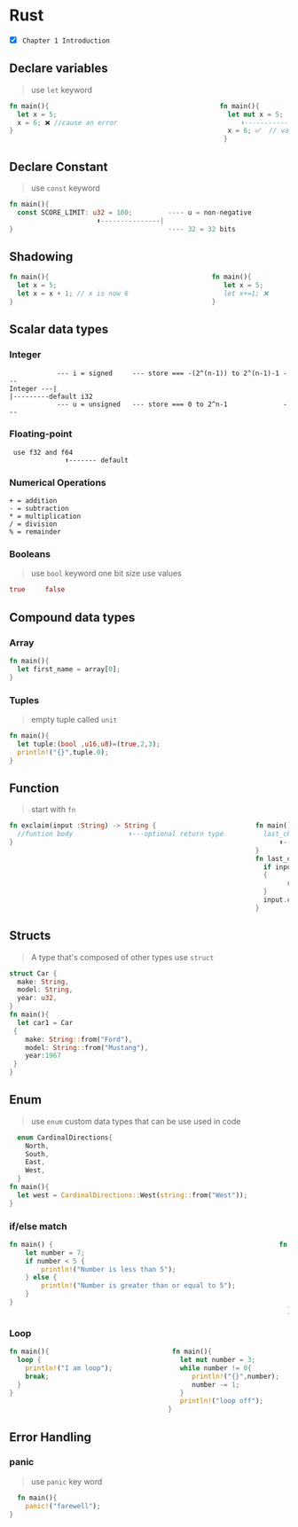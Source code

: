 # Rust 
- [x] `Chapter 1 Introduction`
## Declare variables
> use ```let``` keyword
```rust
fn main(){                                           fn main(){
  let x = 5;                                           let mut x = 5;  
  x = 6; ❌ //cause an error                               ⬆️------------------mutable
}                                                      x = 6; ✅  // value update to 6
                                                      }
```
## Declare Constant
> use ```const``` keyword
```rust
fn main(){
  const SCORE_LIMIT: u32 = 100;         ---- u = non-negative 
                      ⬆️---------------|
}                                       ---- 32 = 32 bits 
```
## Shadowing
```rust
fn main(){                                         fn main(){
  let x = 5;                                          let x = 5;
  let x = x + 1; // x is now 6                        let x+=1; ❌ 
}                                                  }
```
## Scalar data types

### Integer
```
            --- i = signed     --- store === -(2^(n-1)) to 2^(n-1)-1 ---
Integer ---|                                                           |---------default i32
            --- u = unsigned   --- store === 0 to 2^n-1              ---
```
### Floating-point
```
 use f32 and f64
              ⬆️------- default 
```
### Numerical Operations
```
+ = addition
- = subtraction
* = multiplication
/ = division
% = remainder
```
### Booleans
> use ```bool``` keyword
one bit size use values 
``` rust     
true     false 
```          
## Compound data types

### Array
``` rust     
fn main(){
  let first_name = array[0]; 
} 
```
### Tuples
> empty tuple called `unit`
``` rust     
fn main(){
  let tuple:(bool ,u16,u8)=(true,2,3);
  println!("{}",tuple.0);
}
```
## Function
> start with `fn`
``` rust     
fn exclaim(input :String) -> String {                         fn main(){
  //funtion body              ⬆️---optional return type          last_char(String::from("hello"));
}                                                                   ⬆️---------call the funtion
                                                              }
                                                              fn last_char(input:String) -> char{
                                                                if input.is_empty()
                                                                {
                                                                      return '😁'
                                                                }
                                                                input.chars().next_back().unwrap()
                                                              }
```
## Structs
> A type that's composed of other types
> use `struct`
``` rust
struct Car {
  make: String,
  model: String,
  year: u32,
}
fn main(){
  let car1 = Car
 {
    make: String::from("Ford"),
    model: String::from("Mustang"),
    year:1967
 }
}
```
## Enum
> use `enum`
> custom data types that can be use used in code
```rust
  enum CardinalDirections{
    North,
    South,
    East,
    West,
  }
fn main(){
  let west = CardinalDirections::West(string::from("West"));
}
```
### if/else match
```rust
fn main() {                                                         fn main(){
    let number = 7;                                                      let fruit = "apple";
    if number < 5 {                                                      match fruit{
        println!("Number is less than 5");                                    "apple" => println!("🍎"),
    } else {                                                                  "banana" => println!("🍌"),
        println!("Number is greater than or equal to 5");                     "chery" => println!("🍒"),
    }                                                                          _=>println!("⚠️"),
}                                                                        }
                                                                      }
```
### Loop
```rust
fn main(){                               fn main(){                           fn main(){
  loop {                                   let mut number = 3;                   let a = [10,20,30,40];
    println!("I am loop");                 while number != 0{                    for element in a.iter(){
    break;                                    println!("{}",number);                               ⬆️----iterator       
  }                                           number -= 1;                         println!("the value is:{}",element);
}                                          }                                     }
                                           println!("loop off");              }
                                        }
```
## Error Handling

### panic
> use `panic` key word
``` rust                                             😯 thava enna thiyenava 
  fn main(){
    panic!("farewell");
}
```
